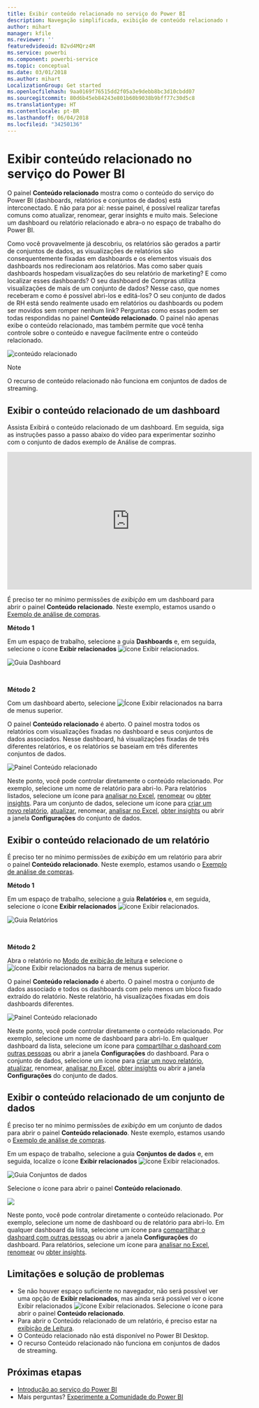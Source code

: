 ```yaml
---
title: Exibir conteúdo relacionado no serviço do Power BI
description: Navegação simplificada, exibição de conteúdo relacionado nos dashboards, relatórios e conjuntos de dados
author: mihart
manager: kfile
ms.reviewer: ''
featuredvideoid: B2vd4MQrz4M
ms.service: powerbi
ms.component: powerbi-service
ms.topic: conceptual
ms.date: 03/01/2018
ms.author: mihart
LocalizationGroup: Get started
ms.openlocfilehash: 9aa0169f76515dd2f05a3e9debb8bc3d10cbdd07
ms.sourcegitcommit: 80d6b45eb84243e801b60b9038b9bff77c30d5c8
ms.translationtype: HT
ms.contentlocale: pt-BR
ms.lasthandoff: 06/04/2018
ms.locfileid: "34250136"
---
```

# <a name="view-related-content-in-power-bi-service"></a>Exibir conteúdo relacionado no serviço do Power BI
O painel **Conteúdo relacionado** mostra como o conteúdo do serviço do Power BI (dashboards, relatórios e conjuntos de dados) está interconectado.  E não para por aí: nesse painel, é possível realizar tarefas comuns como atualizar, renomear, gerar insights e muito mais. Selecione um dashboard ou relatório relacionado e abra-o no espaço de trabalho do Power BI.   

Como você provavelmente já descobriu, os relatórios são gerados a partir de conjuntos de dados, as visualizações de relatórios são consequentemente fixadas em dashboards e os elementos visuais dos dashboards nos redirecionam aos relatórios. Mas como saber quais dashboards hospedam visualizações do seu relatório de marketing? E como localizar esses dashboards? O seu dashboard de Compras utiliza visualizações de mais de um conjunto de dados? Nesse caso, que nomes receberam e como é possível abri-los e editá-los? O seu conjunto de dados de RH está sendo realmente usado em relatórios ou dashboards ou podem ser movidos sem romper nenhum link? Perguntas como essas podem ser todas respondidas no painel **Conteúdo relacionado**.  O painel não apenas exibe o conteúdo relacionado, mas também permite que você tenha controle sobre o conteúdo e navegue facilmente entre o conteúdo relacionado.

![conteúdo relacionado](media/service-related-content/power-bi-view-related-dashboard-new.png)

> [!NOTE]
> O recurso de conteúdo relacionado não funciona em conjuntos de dados de streaming.
> 
> 

## <a name="view-related-content-for-a-dashboard"></a>Exibir o conteúdo relacionado de um dashboard
Assista Exibirá o conteúdo relacionado de um dashboard. Em seguida, siga as instruções passo a passo abaixo do vídeo para experimentar sozinho com o conjunto de dados exemplo de Análise de compras.

<iframe width="560" height="315" src="https://www.youtube.com/embed/B2vd4MQrz4M#t=3m05s" frameborder="0" allowfullscreen></iframe>


É preciso ter no mínimo permissões de *exibição* em um dashboard para abrir o painel **Conteúdo relacionado**. Neste exemplo, estamos usando o [Exemplo de análise de compras](sample-procurement.md).

**Método 1**

Em um espaço de trabalho, selecione a guia **Dashboards** e, em seguida, selecione o ícone **Exibir relacionados** ![ícone Exibir relacionados](media/service-related-content/power-bi-view-related-icon-new.png).

![Guia Dashboard](media/service-related-content/power-bi-view-related-dash-newer.png)

<br>

**Método 2**

Com um dashboard aberto, selecione   ![Ícone Exibir relacionados](media/service-related-content/power-bi-view-related-new.png) na barra de menus superior.

O painel **Conteúdo relacionado** é aberto. O painel mostra todos os relatórios com visualizações fixadas no dashboard e seus conjuntos de dados associados. Nesse dashboard, há visualizações fixadas de três diferentes relatórios, e os relatórios se baseiam em três diferentes conjuntos de dados.

![Painel Conteúdo relacionado](media/service-related-content/power-bi-view-related-dashboard-new.png)

Neste ponto, você pode controlar diretamente o conteúdo relacionado.  Por exemplo, selecione um nome de relatório para abri-lo.  Para relatórios listados, selecione um ícone para [analisar no Excel](service-analyze-in-excel.md), [renomear](service-rename.md) ou [obter insights](service-insights.md). Para um conjunto de dados, selecione um ícone para [criar um novo relatório](service-report-create-new.md), [atualizar](refresh-data.md), renomear, [analisar no Excel](service-analyze-in-excel.md), [obter insights](service-insights.md) ou abrir a janela **Configurações** do conjunto de dados.  

## <a name="view-related-content-for-a-report"></a>Exibir o conteúdo relacionado de um relatório
É preciso ter no mínimo permissões de *exibição* em um relatório para abrir o painel **Conteúdo relacionado**. Neste exemplo, estamos usando o [Exemplo de análise de compras](sample-procurement.md).

**Método 1**

Em um espaço de trabalho, selecione a guia **Relatórios** e, em seguida, selecione o ícone **Exibir relacionados** ![ícone Exibir relacionados](media/service-related-content/power-bi-view-related-icon-new.png).

![Guia Relatórios](media/service-related-content/power-bi-view-related-report-newer.png)

<br>

**Método 2**

Abra o relatório no [Modo de exibição de leitura](service-reading-view-and-editing-view.md) e selecione o ![ícone Exibir relacionados](media/service-related-content/power-bi-view-related-new.png) na barra de menus superior.

O painel **Conteúdo relacionado** é aberto. O painel mostra o conjunto de dados associado e todos os dashboards com pelo menos um bloco fixado extraído do relatório. Neste relatório, há visualizações fixadas em dois dashboards diferentes.

![Painel Conteúdo relacionado](media/service-related-content/power-bi-view-related-report.png)

Neste ponto, você pode controlar diretamente o conteúdo relacionado.  Por exemplo, selecione um nome de dashboard para abri-lo.  Em qualquer dashboard da lista, selecione um ícone para [compartilhar o dashoard com outras pessoas](service-share-dashboards.md) ou abrir a janela **Configurações** do dashboard. Para o conjunto de dados, selecione um ícone para [criar um novo relatório](service-report-create-new.md), [atualizar](refresh-data.md), renomear, [analisar no Excel](service-analyze-in-excel.md), [obter insights](service-insights.md) ou abrir a janela **Configurações** do conjunto de dados.  

## <a name="view-related-content-for-a-dataset"></a>Exibir o conteúdo relacionado de um conjunto de dados
É preciso ter no mínimo permissões de *exibição* em um conjunto de dados para abrir o painel **Conteúdo relacionado**. Neste exemplo, estamos usando o [Exemplo de análise de compras](sample-procurement.md).

Em um espaço de trabalho, selecione a guia **Conjuntos de dados** e, em seguida, localize o ícone **Exibir relacionados** ![ícone Exibir relacionados](media/service-related-content/power-bi-view-related-icon-new.png).

![Guia Conjuntos de dados](media/service-related-content/power-bi-view-related-dataset-newer.png)

Selecione o ícone para abrir o painel **Conteúdo relacionado**.

![](media/service-related-content/power-bi-datasets.png)

Neste ponto, você pode controlar diretamente o conteúdo relacionado.  Por exemplo, selecione um nome de dashboard ou de relatório para abri-lo.  Em qualquer dashboard da lista, selecione um ícone para [compartilhar o dashoard com outras pessoas](service-share-dashboards.md) ou abrir a janela **Configurações** do dashboard. Para relatórios, selecione um ícone para [analisar no Excel](service-analyze-in-excel.md), [renomear](service-rename.md) ou [obter insights](service-insights.md).  

## <a name="limitations-and-troubleshooting"></a>Limitações e solução de problemas
* Se não houver espaço suficiente no navegador, não será possível ver uma opção de **Exibir relacionados**, mas ainda será possível ver o ícone Exibir relacionados ![ícone Exibir relacionados](media/service-related-content/power-bi-view-related-icon-new.png). Selecione o ícone para abrir o painel **Conteúdo relacionado**.
* Para abrir o Conteúdo relacionado de um relatório, é preciso estar na [exibição de Leitura](service-reading-view-and-editing-view.md).
* O Conteúdo relacionado não está disponível no Power BI Desktop.
* O recurso Conteúdo relacionado não funciona em conjuntos de dados de streaming.

## <a name="next-steps"></a>Próximas etapas
* [Introdução ao serviço do Power BI](service-get-started.md)
* Mais perguntas? [Experimente a Comunidade do Power BI](http://community.powerbi.com/)

